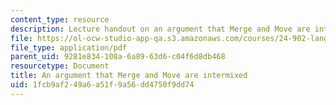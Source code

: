 ```yaml
---
content_type: resource
description: Lecture handout on an argument that Merge and Move are intermixed.
file: https://ol-ocw-studio-app-qa.s3.amazonaws.com/courses/24-902-language-and-its-structure-ii-syntax-fall-2003/1fcb9af249a6a51f9a56dd4750f9dd74_12_8_intrmix.pdf
file_type: application/pdf
parent_uid: 9281e834-108a-6a89-63d6-c04f6d8db468
resourcetype: Document
title: An argument that Merge and Move are intermixed
uid: 1fcb9af2-49a6-a51f-9a56-dd4750f9dd74
---
```

